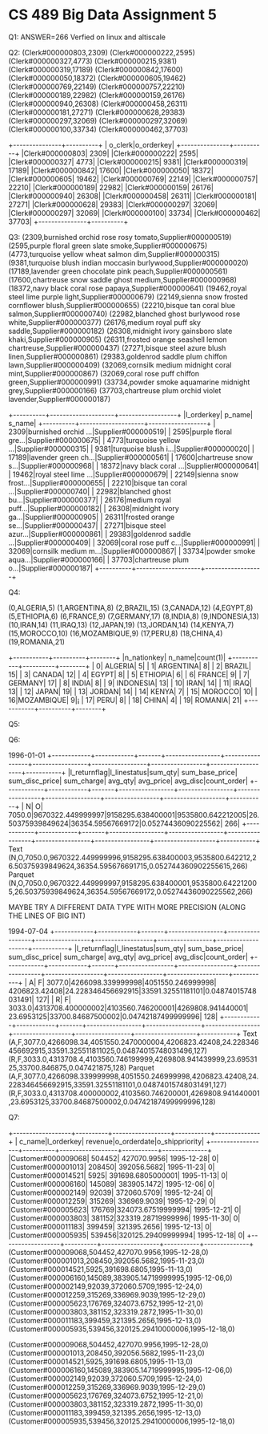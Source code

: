 CS 489 Big Data Assignment 5
============================

Q1:
ANSWER=266
Verfied on linux and altiscale

Q2:
(Clerk#000000803,2309)
(Clerk#000000222,2595)
(Clerk#000000327,4773)
(Clerk#000000215,9381)
(Clerk#000000319,17189)
(Clerk#000000842,17600)
(Clerk#000000050,18372)
(Clerk#000000605,19462)
(Clerk#000000769,22149)
(Clerk#000000757,22210)
(Clerk#000000189,22982)
(Clerk#000000159,26176)
(Clerk#000000940,26308)
(Clerk#000000458,26311)
(Clerk#000000181,27271)
(Clerk#000000628,29383)
(Clerk#000000297,32069)
(Clerk#000000297,32069)
(Clerk#000000100,33734)
(Clerk#000000462,37703)

+---------------+----------+
|        o_clerk|o_orderkey|
+---------------+----------+
|Clerk#000000803|      2309|
|Clerk#000000222|      2595|
|Clerk#000000327|      4773|
|Clerk#000000215|      9381|
|Clerk#000000319|     17189|
|Clerk#000000842|     17600|
|Clerk#000000050|     18372|
|Clerk#000000605|     19462|
|Clerk#000000769|     22149|
|Clerk#000000757|     22210|
|Clerk#000000189|     22982|
|Clerk#000000159|     26176|
|Clerk#000000940|     26308|
|Clerk#000000458|     26311|
|Clerk#000000181|     27271|
|Clerk#000000628|     29383|
|Clerk#000000297|     32069|
|Clerk#000000297|     32069|
|Clerk#000000100|     33734|
|Clerk#000000462|     37703|
+---------------+----------+

Q3:
(2309,burnished orchid rose rosy tomato,Supplier#000000519)
(2595,purple floral green slate smoke,Supplier#000000675)
(4773,turquoise yellow wheat salmon dim,Supplier#000000315)
(9381,turquoise blush indian moccasin burlywood,Supplier#000000020)
(17189,lavender green chocolate pink peach,Supplier#000000561)
(17600,chartreuse snow saddle ghost medium,Supplier#000000968)
(18372,navy black coral rose papaya,Supplier#000000641)
(19462,royal steel lime purple light,Supplier#000000679)
(22149,sienna snow frosted cornflower blush,Supplier#000000655)
(22210,bisque tan coral blue salmon,Supplier#000000740)
(22982,blanched ghost burlywood rose white,Supplier#000000377)
(26176,medium royal puff sky saddle,Supplier#000000182)
(26308,midnight ivory gainsboro slate khaki,Supplier#000000905)
(26311,frosted orange seashell lemon chartreuse,Supplier#000000437)
(27271,bisque steel azure blush linen,Supplier#000000861)
(29383,goldenrod saddle plum chiffon lawn,Supplier#000000409)
(32069,cornsilk medium midnight coral mint,Supplier#000000867)
(32069,coral rose puff chiffon green,Supplier#000000991)
(33734,powder smoke aquamarine midnight grey,Supplier#000000166)
(37703,chartreuse plum orchid violet lavender,Supplier#000000187)

+----------+--------------------+------------------+
|l_orderkey|              p_name|            s_name|
+----------+--------------------+------------------+
|      2309|burnished orchid ...|Supplier#000000519|
|      2595|purple floral gre...|Supplier#000000675|
|      4773|turquoise yellow ...|Supplier#000000315|
|      9381|turquoise blush i...|Supplier#000000020|
|     17189|lavender green ch...|Supplier#000000561|
|     17600|chartreuse snow s...|Supplier#000000968|
|     18372|navy black coral ...|Supplier#000000641|
|     19462|royal steel lime ...|Supplier#000000679|
|     22149|sienna snow frost...|Supplier#000000655|
|     22210|bisque tan coral ...|Supplier#000000740|
|     22982|blanched ghost bu...|Supplier#000000377|
|     26176|medium royal puff...|Supplier#000000182|
|     26308|midnight ivory ga...|Supplier#000000905|
|     26311|frosted orange se...|Supplier#000000437|
|     27271|bisque steel azur...|Supplier#000000861|
|     29383|goldenrod saddle ...|Supplier#000000409|
|     32069|coral rose puff c...|Supplier#000000991|
|     32069|cornsilk medium m...|Supplier#000000867|
|     33734|powder smoke aqua...|Supplier#000000166|
|     37703|chartreuse plum o...|Supplier#000000187|
+----------+--------------------+------------------+


Q4:

(0,ALGERIA,5)
(1,ARGENTINA,8)
(2,BRAZIL,15)
(3,CANADA,12)
(4,EGYPT,8)
(5,ETHIOPIA,6)
(6,FRANCE,9)
(7,GERMANY,17)
(8,INDIA,8)
(9,INDONESIA,13)
(10,IRAN,14)
(11,IRAQ,13)
(12,JAPAN,19)
(13,JORDAN,14)
(14,KENYA,7)
(15,MOROCCO,10)
(16,MOZAMBIQUE,9)
(17,PERU,8)
(18,CHINA,4)
(19,ROMANIA,21)

+-----------+----------+--------+
|n_nationkey|    n_name|count(1)|
+-----------+----------+--------+
|          0|   ALGERIA|       5|
|          1| ARGENTINA|       8|
|          2|    BRAZIL|      15|
|          3|    CANADA|      12|
|          4|     EGYPT|       8|
|          5|  ETHIOPIA|       6|
|          6|    FRANCE|       9|
|          7|   GERMANY|      17|
|          8|     INDIA|       8|
|          9| INDONESIA|      13|
|         10|      IRAN|      14|
|         11|      IRAQ|      13|
|         12|     JAPAN|      19|
|         13|    JORDAN|      14|
|         14|     KENYA|       7|
|         15|   MOROCCO|      10|
|         16|MOZAMBIQUE|       9|¡
|         17|      PERU|       8|
|         18|     CHINA|       4|
|         19|   ROMANIA|      21|
+-----------+----------+--------+

Q5:

Q6:

1996-01-01
+------------+------------+-------+-----------------+-----------------+-----------------+-----------------+-----------------+-------------------+-----------+
|l_returnflag|l_linestatus|sum_qty|   sum_base_price|   sum_disc_price|       sum_charge|          avg_qty|        avg_price|           avg_disc|count_order|
+------------+------------+-------+-----------------+-----------------+-----------------+-----------------+-----------------+-------------------+-----------+
|           N|           O| 7050.0|9670322.449999997|9158295.638400001|9535800.642212005|26.50375939849624|36354.59567669172|0.05274436090225562|        266|
+------------+------------+-------+-----------------+-----------------+-----------------+-----------------+-----------------+-------------------+-----------+
Text
(N,O,7050.0,9670322.449999996,9158295.638400003,9535800.642212,26.50375939849624,36354.595676691715,0.052744360902255615,266)
Parquet
(N,O,7050.0,9670322.449999997,9158295.638400001,9535800.642212005,26.50375939849624,36354.59567669172,0.05274436090225562,266)

MAYBE TRY A DIFFERENT DATA TYPE WITH MORE PRECISION (ALONG THE LINES OF BIG INT)


1994-07-04
+------------+------------+-------+-----------------+-----------------+-----------------+------------------+-----------------+-------------------+-----------+
|l_returnflag|l_linestatus|sum_qty|   sum_base_price|   sum_disc_price|       sum_charge|           avg_qty|        avg_price|           avg_disc|count_order|
+------------+------------+-------+-----------------+-----------------+-----------------+------------------+-----------------+-------------------+-----------+
|           A|           F| 3077.0|4266098.339999998|4051550.246999998|    4206823.42408|24.228346456692915|33591.32551181101|0.04874015748031491|        127|
|           R|           F| 3033.0|4313708.400000002|4103560.746200001|4269808.941440001|        23.6953125|33700.84687500002|0.04742187499999996|        128|
+------------+------------+-------+-----------------+-----------------+-----------------+------------------+-----------------+-------------------+-----------+
Text
(A,F,3077.0,4266098.34,4051550.2470000004,4206823.42408,24.228346456692915,33591.325511811025,0.04874015748031496,127)
(R,F,3033.0,4313708.4,4103560.746199999,4269808.941439999,23.6953125,33700.846875,0.047421875,128)
Parquet
(A,F,3077.0,4266098.339999998,4051550.246999998,4206823.42408,24.228346456692915,33591.32551181101,0.04874015748031491,127)
(R,F,3033.0,4313708.400000002,4103560.746200001,4269808.941440001,23.6953125,33700.84687500002,0.04742187499999996,128)

Q7:

+------------------+----------+------------------+-----------+--------------+
|            c_name|l_orderkey|           revenue|o_orderdate|o_shippriority|
+------------------+----------+------------------+-----------+--------------+
|Customer#000009068|    504452|       427070.9956| 1995-12-28|             0|
|Customer#000001013|    208450|       392056.5682| 1995-11-23|             0|
|Customer#000014521|      5925| 391698.6805000001| 1995-11-13|             0|
|Customer#000006160|    145089|       383905.1472| 1995-12-06|             0|
|Customer#000002149|     92039|       372060.5709| 1995-12-24|             0|
|Customer#000012259|    315269|       336969.9039| 1995-12-29|             0|
|Customer#000005623|    176769|324073.67519999994| 1995-12-21|             0|
|Customer#000003803|    381152|323319.28719999996| 1995-11-30|             0|
|Customer#000011183|    399459|       321395.2656| 1995-12-13|             0|
|Customer#000005935|    539456|320125.29409999994| 1995-12-18|             0|
+------------------+----------+------------------+-----------+--------------+
(Customer#000009068,504452,427070.9956,1995-12-28,0)
(Customer#000001013,208450,392056.5682,1995-11-23,0)
(Customer#000014521,5925,391698.6805,1995-11-13,0)
(Customer#000006160,145089,383905.14719999995,1995-12-06,0)
(Customer#000002149,92039,372060.5709,1995-12-24,0)
(Customer#000012259,315269,336969.9039,1995-12-29,0)
(Customer#000005623,176769,324073.6752,1995-12-21,0)
(Customer#000003803,381152,323319.2872,1995-11-30,0)
(Customer#000011183,399459,321395.2656,1995-12-13,0)
(Customer#000005935,539456,320125.29410000006,1995-12-18,0)

(Customer#000009068,504452,427070.9956,1995-12-28,0)
(Customer#000001013,208450,392056.5682,1995-11-23,0)
(Customer#000014521,5925,391698.6805,1995-11-13,0)
(Customer#000006160,145089,383905.14719999995,1995-12-06,0)
(Customer#000002149,92039,372060.5709,1995-12-24,0)
(Customer#000012259,315269,336969.9039,1995-12-29,0)
(Customer#000005623,176769,324073.6752,1995-12-21,0)
(Customer#000003803,381152,323319.2872,1995-11-30,0)
(Customer#000011183,399459,321395.2656,1995-12-13,0)
(Customer#000005935,539456,320125.29410000006,1995-12-18,0)
